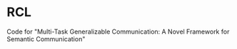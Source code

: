 # RCL
Code for "Multi-Task Generalizable Communication: A Novel Framework for Semantic Communication"
